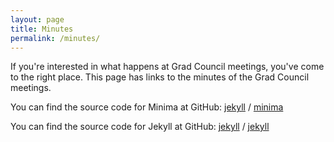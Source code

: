 ```yaml
---
layout: page
title: Minutes
permalink: /minutes/
---
```


If you're interested in what happens at Grad Council meetings, you've come to the right place. This page has links to the minutes of the Grad Council meetings.

You can find the source code for Minima at GitHub:
[jekyll][jekyll-organization] /
[minima](https://github.com/jekyll/minima)

You can find the source code for Jekyll at GitHub:
[jekyll][jekyll-organization] /
[jekyll](https://github.com/jekyll/jekyll)


[jekyll-organization]: https://github.com/jekyll
